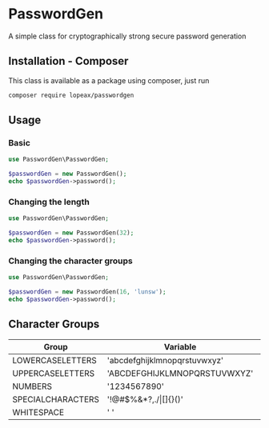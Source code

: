 # PasswordGen

A simple class for cryptographically strong secure password generation

## Installation - Composer
This class is available as a package using composer, just run
```bash
composer require lopeax/passwordgen
```

## Usage
### Basic
```php
use PasswordGen\PasswordGen;

$passwordGen = new PasswordGen();
echo $passwordGen->password();
```

### Changing the length
```php
use PasswordGen\PasswordGen;

$passwordGen = new PasswordGen(32);
echo $passwordGen->password();
```

### Changing the character groups
```php
use PasswordGen\PasswordGen;

$passwordGen = new PasswordGen(16, 'lunsw');
echo $passwordGen->password();
```

## Character Groups
| Group               | Variable                     | Letter |
|---------------------|------------------------------|--------|
| LOWERCASELETTERS    | 'abcdefghijklmnopqrstuvwxyz' | l      |
| UPPERCASELETTERS    | 'ABCDEFGHIJKLMNOPQRSTUVWXYZ' | u      |
| NUMBERS             | '1234567890'                 | n      |
| SPECIALCHARACTERS   | '!@#$%&*?,./\|[]{}()'        | s      |
| WHITESPACE          | ' '                          | w      |

